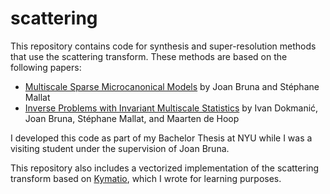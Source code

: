 # scattering

This repository contains code for synthesis and super-resolution methods that use the scattering transform. These methods are based on the following papers:

- [Multiscale Sparse Microcanonical Models](https://arxiv.org/abs/1801.02013) by Joan Bruna and Stéphane Mallat
- [Inverse Problems with Invariant Multiscale Statistics](https://arxiv.org/pdf/1609.05502.pdf) by Ivan Dokmanić, Joan Bruna, Stéphane Mallat, and Maarten de Hoop

I developed this code as part of my Bachelor Thesis at NYU while I was a visiting student under the supervision of Joan Bruna.

This repository also includes a vectorized implementation of the scattering transform based on [Kymatio](https://www.kymat.io/), which I wrote for learning purposes.

